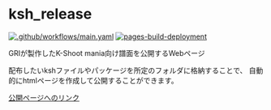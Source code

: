 # ksh_release
[![.github/workflows/main.yaml](https://github.com/GRI51/ksh_chart/actions/workflows/main.yaml/badge.svg?branch=main)](https://github.com/GRI51/ksh_chart/actions/workflows/main.yaml)
[![pages-build-deployment](https://github.com/GRI51/ksh_chart/actions/workflows/pages/pages-build-deployment/badge.svg?branch=main)](https://github.com/GRI51/ksh_chart/actions/workflows/pages/pages-build-deployment)


GRIが製作したK-Shoot mania向け譜面を公開するWebページ

配布したいkshファイルやパッケージを所定のフォルダに格納することで、
自動的にhtmlページを作成して公開することができます。

[公開ページへのリンク](https://gri51.github.io/ksh_chart/ "https://gri51.github.io/ksh_chart/")
